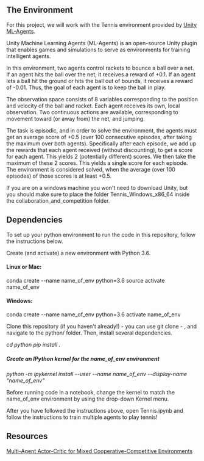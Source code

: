 
## The Environment
For this project, we will work with the Tennis environment provided by [Unity ML-Agents](https://github.com/Unity-Technologies/ml-agents).

Unity Machine Learning Agents (ML-Agents) is an open-source Unity plugin that enables games and simulations to serve as environments 
for training intelligent agents.

In this environment, two agents control rackets to bounce a ball over a net. 
If an agent hits the ball over the net, it receives a reward of +0.1. 
If an agent lets a ball hit the ground or hits the ball out of bounds, it receives a reward of -0.01. 
Thus, the goal of each agent is to keep the ball in play.

The observation space consists of 8 variables corresponding to the position and velocity of the ball and racket. 
Each agent receives its own, local observation. 
Two continuous actions are available, corresponding to movement toward (or away from) the net, and jumping.

The task is episodic, and in order to solve the environment, the agents must get an average score of +0.5 
(over 100 consecutive episodes, after taking the maximum over both agents). 
Specifically after each episode, we add up the rewards that each agent received (without discounting), to get a score for each agent. 
This yields 2 (potentially different) scores. We then take the maximum of these 2 scores.
This yields a single score for each episode.
The environment is considered solved, when the average (over 100 episodes) of those scores is at least +0.5.

If you are on a windows machine you won't need to download Unity, but you should make sure to place the folder Tennis_Windows_x86_64
inside the collaboration_and_competition folder.

## Dependencies
To set up your python environment to run the code in this repository, follow the instructions below.

Create (and activate) a new environment with Python 3.6.

#### Linux or Mac:
conda create --name name_of_env python=3.6
source activate name_of_env
#### Windows:
conda create --name name_of_env python=3.6 
activate name_of_env

Clone this repository (if you haven't already!) - you can use git clone - , and navigate to the python/ folder. 
Then, install several dependencies.

*cd python*
*pip install .*

##### Create an IPython kernel for the name_of_env environment 
*python -m ipykernel install --user --name name_of_env --display-name "name_of_env"*

Before running code in a notebook, change the kernel to match the name_of_env environment by using the drop-down Kernel menu.

After you have followed the instructions above, open Tennis.ipynb and follow the instructions to train multiple agents
to play tennis!

## Resources 
[Multi-Agent Actor-Critic for Mixed Cooperative-Competitive Environments](https://arxiv.org/abs/1706.02275)


